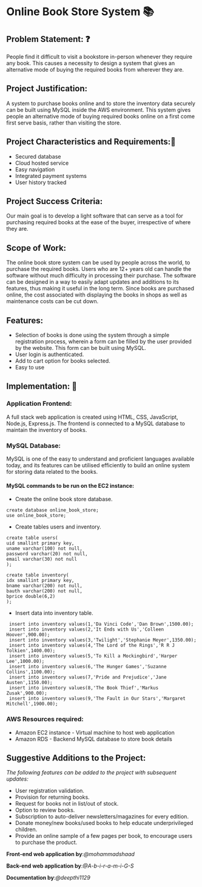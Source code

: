 # Online Book Store System 📚

## Problem Statement: ❓

People find it difficult to visit a bookstore in-person whenever they require any book. This causes a necessity to design a system that gives an alternative mode of buying the required books from wherever they are.

## Project Justification:

A system to purchase books online and to store the inventory data securely can be built using MySQL inside the AWS environment. This system gives people an alternative mode of buying required books online on a first come first serve basis, rather than visiting the store.

## Project Characteristics and Requirements:📝

-	Secured database
-	Cloud hosted service
-	Easy navigation
-	Integrated payment systems
-	User history tracked

## Project Success Criteria: 

Our main goal is to develop a light software that can serve as a tool for purchasing required books at the ease of the buyer, irrespective of where they are.

## Scope of Work:

The online book store system can be used by people across the world, to purchase the required books. Users who are 12+ years old can handle the software without much difficulty in processing their purchase. The software can be designed in a way to easily adapt updates and additions to its features, thus making it useful in the long term. Since books are purchased online, the cost associated with displaying the books in shops as well as maintenance costs can be cut down.

## Features: 
- Selection of books is done using the system through a simple registration process, wherein a form can be filled by the user provided by the website. This form can be built using MySQL.
- User login is authenticated.
-	Add to cart option for books selected.
-	Easy to use

## Implementation: 🧰

### Application Frontend:
A full stack web application is created using HTML, CSS, JavaScript, Node.js, Express.js. The frontend is connected to a MySQL database to maintain the inventory of books. 

### MySQL Database:
MySQL is one of the easy to understand and proficient languages available today, and its features can be utilised efficiently to build an online system for storing data related to the books.

#### MySQL commands to be run on the EC2 instance:
* Create the online book store database.
```mysql
create database online_book_store;
use online_book_store;
```
* Create tables users and inventory.
```mysql
create table users(
uid smallint primary key,
uname varchar(100) not null,
password varchar(20) not null,
email varchar(30) not null
);

create table inventory(
idx smallint primary key,
bname varchar(200) not null,
bauth varchar(200) not null,
bprice double(6,2)
);
```
* Insert data into inventory table.
```mysql
 insert into inventory values(1,'Da Vinci Code','Dan Brown',1500.00);     
 insert into inventory values(2,'It Ends with Us','Colleen Hoover',900.00);
 insert into inventory values(3,'Twilight','Stephanie Meyer',1350.00);
 insert into inventory values(4,'The Lord of the Rings','R R J Tolkien',1400.00);  
 insert into inventory values(5,'To Kill a Mockingbird','Harper Lee',1000.00);
 insert into inventory values(6,'The Hunger Games','Suzanne Collins',1100.00);
 insert into inventory values(7,'Pride and Prejudice','Jane Austen',1150.00);
 insert into inventory values(8,'The Book Thief','Markus Zusak',900.00);
 insert into inventory values(9,'The Fault in Our Stars','Margaret Mitchell',1900.00); 
```

### AWS Resources required:
-	Amazon EC2 instance - Virtual machine to host web application
-	Amazon RDS - Backend MySQL database to store book details

## Suggestive Additions to the Project:

*The following features can be added to the project with subsequent updates:*
-	User registration validation.
-	Provision for returning books.
-	Request for books not in list/out of stock.
-	Option to review books.
-	Subscription to auto-deliver newsletters/magazines for every edition.
-	Donate money/new books/used books to help educate underprivileged children.
-	Provide an online sample of a few pages per book, to encourage users to purchase the product.

**Front-end web application by**:*@mohammadshaad*

**Back-end web application by**:*@A-b-i-r-a-m-i-G-S*

**Documentation by**:*@deepthi1129*
